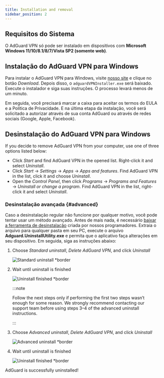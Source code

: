 ```yaml
---
title: Installation and removal
sidebar_position: 2
---
```


## Requisitos do Sistema

O AdGuard VPN só pode ser instalado em dispositivos com **Microsoft Windows 11/10/8.1/8/7/Vista SP2 (somente web)**.

## Instalação do AdGuard VPN para Windows

Para instalar o AdGuard VPN para Windows, visite [nosso site](https://adguard-vpn.com/welcome.html) e clique no botão *Download*. Depois disso, o `adguardVPNInstaller.exe` será baixado. Execute o instalador e siga suas instruções. O processo levará menos de um minuto.

Em seguida, você precisará marcar a caixa para aceitar os termos do EULA e a Política de Privacidade. E na última etapa da instalação, você será solicitado a autorizar através de sua conta AdGuard ou através de redes sociais (Google, Apple, Facebook).

## Desinstalação do AdGuard VPN para Windows

If you decide to remove AdGuard VPN from your computer, use one of three options listed below:

- Click *Start* and find AdGuard VPN in the opened list. Right-click it and select *Uninstall*.
- Click *Start* → *Settings* → *Apps* → *Apps and features*. Find AdGuard VPN in the list, click it and choose *Uninstall*.
- Open the *Control Panel*, then click *Programs* → *Programs and Features* → *Uninstall or change a program*. Find AdGuard VPN in the list, right-click it and select *Uninstall*.

### Desinstalação avançada {#advanced}

Caso a desinstalação regular não funcione por qualquer motivo, você pode tentar usar um método avançado. Antes de mais nada, é necessário [baixar a ferramenta de desinstalação](https://cdn.adtidy.org/distr/windows/Uninstall_Utility.zip) criada por nossos programadores. Extraia o arquivo para qualquer pasta em seu PC, execute o arquivo **Adguard.UninstallUtility.exe** e permita que o aplicativo faça alterações em seu dispositivo. Em seguida, siga as instruções abaixo:

1. Choose *Standard uninstall*, *Delete AdGuard VPN*, and click *Uninstall*

    ![Standard uninstall *border](https://cdn.adguardvpn.com/content/kb/vpn/windows/standard_uninstall.png)

1. Wait until uninstall is finished

    ![Uninstall finished *border](https://cdn.adguardvpn.com/content/kb/vpn/windows/standard_uninstall_2.png)

    :::note

    Follow the next steps only if performing the first two steps wasn’t enough for some reason. We strongly recommend contacting our support team before using steps 3–4 of the advanced uninstall instructions.

    :::

1. Choose *Advanced uninstall*, *Delete AdGuard VPN*, and click *Uninstall*

    ![Advanced uninstall *border](https://cdn.adguardvpn.com/content/kb/vpn/windows/advanced_uninstall.png)

1. Wait until uninstall is finished

    ![Uninstall finished *border](https://cdn.adguardvpn.com/content/kb/vpn/windows/advanced_uninstall_2.png)

AdGuard is successfully uninstalled!
